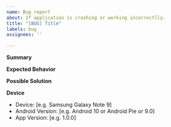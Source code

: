 ```yaml
---
name: Bug report
about: If application is crashing or working incorrectlly.
title: "[BUG] Title"
labels: bug
assignees: ''

---
```


**Summary**
<!-- Describe what is bug is. -->

**Expected Behavior**
<!-- Describe what you expected to happen. -->

**Possible Solution**
<!-- Please talk to me if you have an idea to fix this bug. -->

**Device**
<!-- I need to know about environment. -->
- Device: [e.g. Samsung Galaxy Note 9]
- Android Version: [e.g. Android 10 or Android Pie or 9.0]
- App Version: [e.g. 1.0.0]
